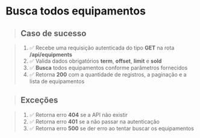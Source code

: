 # Busca todos equipamentos

> ## Caso de sucesso

> 1. ✅ Recebe uma requisição autenticada do tipo **GET** na rota **/api/equipments**
> 2. ✅ Valida dados obrigatórios  **term**, **offset**, **limit** e **sold**
> 3. ✅ **Busca** todos equipamentos conforme parâmetros fornecidos
> 4. ✅ Retorna **200** com a quantidade de registros, a paginação e a lista de equipamentos

> ## Exceções

> 1. ✅ Retorna erro **404** se a API não existir
> 2. ✅ Retorna erro **401** se a não passar na autenticação
> 3. ✅ Retorna erro **500** se der erro ao tentar buscar os equipamentos

